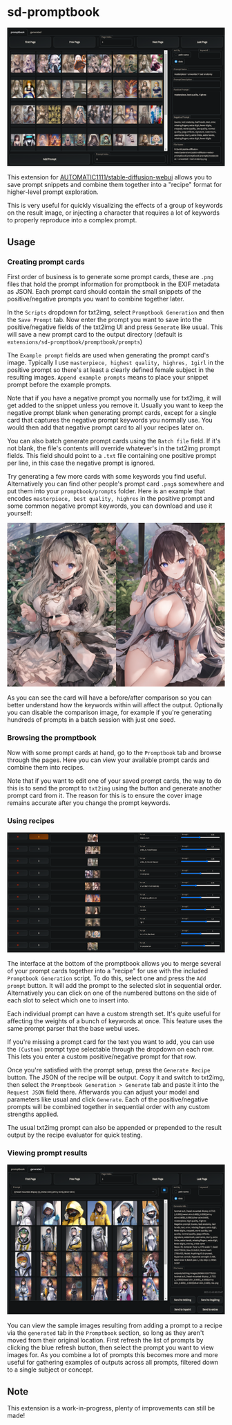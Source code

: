 # sd-promptbook

![promptbook](https://github.com/space-nuko/sd-promptbook/raw/master/static/promptbook.png)

This extension for [AUTOMATIC1111/stable-diffusion-webui](https://github.com/AUTOMATIC1111/stable-diffusion-webui) allows you to save prompt snippets and combine them together into a "recipe" format for higher-level prompt exploration.

This is very useful for quickly visualizing the effects of a group of keywords on the result image, or injecting a character that requires a lot of keywords to properly reproduce into a complex prompt.

## Usage

### Creating prompt cards

First order of business is to generate some prompt cards, these are `.png` files that hold the prompt information for promptbook in the EXIF metadata as JSON. Each prompt card should contain the small snippets of the positive/negative prompts you want to combine together later.

In the `Scripts` dropdown for txt2img, select `Promptbook Generation` and then the `Save Prompt` tab. Now enter the prompt you want to save into the positive/negative fields of the txt2img UI and press `Generate` like usual. This will save a new prompt card to the output directory (default is `extensions/sd-promptbook/promptbook/prompts`)

The `Example prompt` fields are used when generating the prompt card's image. Typically I use `masterpiece, highest quality, highres, 1girl` in the positive prompt so there's at least a clearly defined female subject in the resulting images. `Append example prompts` means to place your snippet prompt before the example prompts.

Note that if you have a negative prompt you normally use for txt2img, it will get added to the snippet unless you remove it. Usually you want to keep the negative prompt blank when generating prompt cards, except for a single card that captures the negative prompt keywords you normally use. You would then add that negative prompt card to all your recipes later on.

You can also batch generate prompt cards using the `Batch file` field. If it's not blank, the file's contents will override whatever's in the txt2img prompt fields. This field should point to a `.txt` file containing one positive prompt per line, in this case the negative prompt is ignored.

Try generating a few more cards with some keywords you find useful. Alternatively you can find other people's prompt card `.png`s somewhere and put them into your `promptbook/prompts` folder. Here is an example that encodes `masterpiece, best quality, highres` in the positive prompt and some common negative prompt keywords, you can download and use it yourself:

![masterpiece + unwanted + bad anatomy](https://github.com/space-nuko/sd-promptbook/raw/master/static/masterpiece%20%2B%20unwanted%20%2B%20bad%20anatomy.png)

As you can see the card will have a before/after comparison so you can better understand how the keywords within will affect the output. Optionally you can disable the comparison image, for example if you're generating hundreds of prompts in a batch session with just one seed.

### Browsing the promptbook

Now with some prompt cards at hand, go to the `Promptbook` tab and browse through the pages. Here you can view your available prompt cards and combine them into recipes.

Note that if you want to edit one of your saved prompt cards, the way to do this is to send the prompt to `txt2img` using the button and generate another prompt card from it. The reason for this is to ensure the cover image remains accurate after you change the prompt keywords.

### Using recipes

![prompt_merge](https://github.com/space-nuko/sd-promptbook/raw/master/static/prompt_merge.png)

The interface at the bottom of the promptbook allows you to merge several of your prompt cards together into a "recipe" for use with the included `Promptbook Generation` script. To do this, select one and press the `Add prompt` button. It will add the prompt to the selected slot in sequential order. Alternatively you can click on one of the numbered buttons on the side of each slot to select which one to insert into.

Each individual prompt can have a custom strength set. It's quite useful for affecting the weights of a bunch of keywords at once. This feature uses the same prompt parser that the base webui uses.

If you're missing a prompt card for the text you want to add, you can use the `(Custom)` prompt type selectable through the dropdown on each row. This lets you enter a custom positive/negative prompt for that row.

Once you're satisfied with the prompt setup, press the `Generate Recipe` button. The JSON of the recipe will be output. Copy it and switch to txt2img, then select the `Promptbook Generation > Generate` tab and paste it into the `Request JSON` field there. Afterwards you can adjust your model and parameters like usual and click `Generate`. Each of the positive/negative prompts will be combined together in sequential order with any custom strengths applied. 

The usual txt2img prompt can also be appended or prepended to the result output by the recipe evaluator for quick testing.

### Viewing prompt results

![generated](https://github.com/space-nuko/sd-promptbook/raw/master/static/generated.png)

You can view the sample images resulting from adding a prompt to a recipe via the `generated` tab in the `Promptbook` section, so long as they aren't moved from their original location. First refresh the list of prompts by clicking the blue refresh button, then select the prompt you want to view images for. As you combine a lot of prompts this becomes more and more useful for gathering examples of outputs across all prompts, filtered down to a single subject or concept.

## Note

This extension is a work-in-progress, plenty of improvements can still be made!
